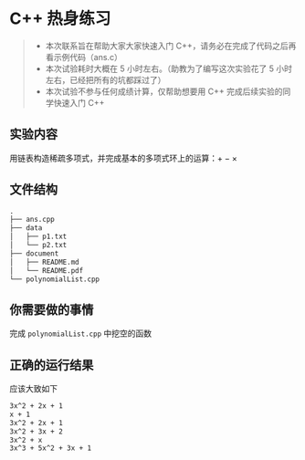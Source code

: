 # C++ 热身练习

> - 本次联系旨在帮助大家大家快速入门 C++，请务必在完成了代码之后再看示例代码（ans.c）
> - 本次试验耗时大概在 5 小时左右。（助教为了编写这次实验花了 5 小时左右，已经把所有的坑都踩过了）
> - 本次试验不参与任何成绩计算，仅帮助想要用 C++ 完成后续实验的同学快速入门 C++

## 实验内容

用链表构造稀疏多项式，并完成基本的多项式环上的运算：$+-\times$

## 文件结构

```txt
.
├── ans.cpp
├── data
│   ├── p1.txt
│   └── p2.txt
├── document
│   ├── README.md
│   └── README.pdf
└── polynomialList.cpp
```

## 你需要做的事情

完成 `polynomialList.cpp` 中挖空的函数

## 正确的运行结果

应该大致如下

```txt
3x^2 + 2x + 1
x + 1
3x^2 + 2x + 1
3x^2 + 3x + 2
3x^2 + x
3x^3 + 5x^2 + 3x + 1
```

